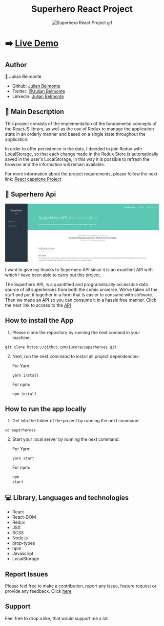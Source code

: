 <h1 align="center">Superhero React Project</h1>

<p align="center">
  <img src ='src/img/demo.gif' alt='Superhero React Project gif'>
</p>

# :arrow_right: [Live Demo](https://superheroes-react-project.herokuapp.com/#/)

## Author

:man: Julian Belmonte

- Github: [Julian Belmonte](https://github.com/jucora)
- Twitter: [@Julian Belmonte](https://www.twitter.com/JulianBelmonte)
- Linkedin: [Julian Belmonte](https://www.linkedin.com/in/julianbel)

## :pencil: Main Description

This project consists of the implementation of the fundamental concepts of the ReactJS library, as well as the use of Redux to manage the application state in an orderly manner and based on a single state throughout the application.

In order to offer persistence in the data, I decided to join Redux with LocalStorage, so that each change made in the Redux Store is automatically saved in the user's LocalStorage, in this way it is possible to refresh the browser and the information will remain available.

For more information about the project requirements, please follow the next link: [React capstone Project](https://www.notion.so/Catalogue-of-Dog-Clothes-8bf1512b8ab34fa28848beb8ab698a32)

## :lock_with_ink_pen: Superhero Api

<p align="center">
  <img src ='src/img/api.jpg' alt='Image of the Api'>
</p>

I want to give my thanks to Superhero API since it is an excellent API with which I have been able to carry out this project.

The Superhero API, is a quantified and programatically accessible data source of all superheroes from both the comic universe. We've taken all the stuff and put it together in a form that is easier to consume with software. Then we made an API so you can consume it in a hassle free manner. Click the next link to access to the [API](https://www.superheroapi.com/)

## How to install the App

1. Please clone the repository by running the next comand in your machine:

<pre><code>git clone https://github.com/jucora/superheroes.git</code></pre>

2. Next, run the next command to install all project dependencies:

   For Yarn: <pre><code>yarn install</code></pre>
   For npm: <pre><code>npm install</code></pre>

## How to run the app locally

1. Get into the folder of the project by running the next command:

<pre><code>cd superheroes</code></pre>

2. Start your local server by running the next command:

   For Yarn: <pre><code>yarn start</code></pre>
   For npm: <pre><code>npm start</code></pre>

## :computer: Library, Languages and technologies

- React
- React-DOM
- Redux
- JSX
- SCSS
- Node.js
- prop-types
- npm
- Javascript
- LocalStorage

## Report Issues

Please feel free to make a contribution, report any issue, feature request or provide any feedback. Click [here](https://github.com/jucora/superheroes/issues)

## Support

Feel free to drop a like, that would support me a lot.
